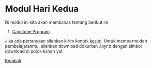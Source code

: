 <h1>Modul Hari Kedua</h1>
<p>Di modul ini kita akan membahas tentang berikut ini</p>
<ol>
    <li><a href="#">Capstone Program</a></li>
</ol>

Jika ada pertanyaan silahkan kirim kontak [kesini](https://id.linkedin.com/in/abelkristanto/in). Untuk mempermudah pembelajaranmu, silahkan download dokumen .ipynb dengan simbol download di pojok kanan ya!

[Kembali](https://github.com/AbelKristanto/learning-course/blob/main/dqcamp2022/readme.MD)



